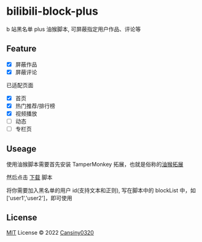 # bilibili-block-plus

b 站黑名单 plus 油猴脚本, 可屏蔽指定用户作品、评论等

## Feature

- [x] 屏蔽作品
- [x] 屏蔽评论

已适配页面

- [x] 首页
- [x] 热门推荐/排行榜
- [x] 视频播放
- [ ] 动态
- [ ] 专栏页

## Useage

使用油猴脚本需要首先安装 TamperMonkey 拓展，也就是俗称的[油猴拓展](https://www.tampermonkey.net/index.php)

然后点击 [下载](https://greasyfork.org/zh-CN/scripts/448724-b-%E7%AB%99%E9%BB%91%E5%90%8D%E5%8D%95%E5%8A%A0%E5%BC%BA) 脚本

将你需要加入黑名单的用户 id(支持文本和正则), 写在脚本中的 blockList 中，如 ['user1','user2']，即可使用

## License

[MIT](./LICENSE) License © 2022 [Cansiny0320](https://github.com/Cansiny0320)
